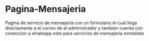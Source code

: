 # Pagina-Mensajeria
Pagina de servicio de mensajeria con un formulario el cual llega directamente a el correo de el administrador y tambien cuenta con coneccion a whatsapp esto para servicios de mensajeria inmediata
